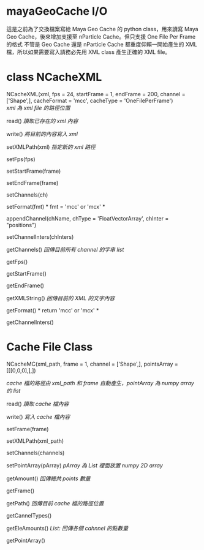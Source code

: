 # mayaGeoCache I/O

這是之前為了交換檔案寫給 Maya Geo Cache 的 python class，用來讀寫 Maya Geo Cache，後來增加支援至 nParticle Cache。但只支援 One File Per Frame 的格式 
不管是 Geo Cache 還是 nParticle Cache 都重度仰賴一開始產生的 XML 檔，所以如果需要寫入請務必先用 XML class 產生正確的 XML file。


# class NCacheXML
NCacheXML(xml, fps = 24, startFrame = 1, endFrame = 200, channel = ['Shape',], cacheFormat = 'mcc', cacheType = 'OneFilePerFrame')  
*xml 為 xml file 的路徑位置*  

read() *讀取已存在的 xml 內容*  

write() *將目前的內容寫入 xml*  

  
setXMLPath(xml) *指定新的 xml 路徑*

setFps(fps)

setStartFrame(frame)

setEndFrame(frame)

setChannels(ch)

setFormat(fmt) * fmt = 'mcc' or 'mcx' *

appendChannel(chName, chType = 'FloatVectorArray', chInter = "positions")

setChannelInters(chInters)

  
getChannels() *回傳目前所有 channel 的字串 list*

 
getFps()

getStartFrame()

getEndFrame()

getXMLString() *回傳目前的 XML 的文字內容*

getFormat() * return 'mcc' or 'mcx' *

getChannelInters()

# Cache File Class #

NCacheMC(xml_path, frame = 1, channel = ['Shape',], pointsArray = [[[0,0,0],],])  

*cache 檔的路徑由 xml_path 和 frame 自動產生，pointArray 為 numpy array 的 list*

read() *讀取 cache 檔內容*

write() *寫入 cache 檔內容*

setFrame(frame)

setXMLPath(xml_path)

setChannels(channels)

setPointArray(pArray) *pArray 為 List 裡面放置 numpy 2D array*

getAmount() *回傳總共 points 數量*

getFrame()

getPath() *回傳目前 cache 檔的路徑位置*

getCannelTypes()

getEleAmounts() *List: 回傳各個 cahnnel 的點數量*

getPointArray()
